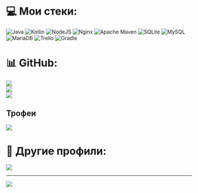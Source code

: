 # 💻 Мои стеки:
![Java](https://img.shields.io/badge/java-%23ED8B00.svg?style=for-the-badge&logo=java&logoColor=white) ![Kotlin](https://img.shields.io/badge/kotlin-%230095D5.svg?style=for-the-badge&logo=kotlin&logoColor=white) ![NodeJS](https://img.shields.io/badge/node.js-6DA55F?style=for-the-badge&logo=node.js&logoColor=white) ![Nginx](https://img.shields.io/badge/nginx-%23009639.svg?style=for-the-badge&logo=nginx&logoColor=white) ![Apache Maven](https://img.shields.io/badge/Apache%20Maven-C71A36?style=for-the-badge&logo=Apache%20Maven&logoColor=white) ![SQLite](https://img.shields.io/badge/sqlite-%2307405e.svg?style=for-the-badge&logo=sqlite&logoColor=white) ![MySQL](https://img.shields.io/badge/mysql-%2300f.svg?style=for-the-badge&logo=mysql&logoColor=white) ![MariaDB](https://img.shields.io/badge/MariaDB-003545?style=for-the-badge&logo=mariadb&logoColor=white) ![Trello](https://img.shields.io/badge/Trello-%23026AA7.svg?style=for-the-badge&logo=Trello&logoColor=white) ![Gradle](https://img.shields.io/badge/Gradle-02303A.svg?style=for-the-badge&logo=Gradle&logoColor=white)

# 📊 GitHub:
![](https://github-readme-stats.vercel.app/api?username=zoga-com&theme=nord&hide_border=false&include_all_commits=true&count_private=false)<br/>
![](https://github-readme-streak-stats.herokuapp.com/?user=zoga-com&theme=nord&hide_border=false)<br/>
![](https://github-readme-stats.vercel.app/api/top-langs/?username=zoga-com&theme=nord&hide_border=false&include_all_commits=true&count_private=false&layout=compact)
## Трофеи
![](https://github-profile-trophy.vercel.app/?username=zoga-com&theme=nord&no-frame=false&no-bg=false&margin-w=4)

# 🍉 Другие профили:
[![](https://img.shields.io/badge/gitlab-FFFFFF?style=for-the-badge&logo=gitlab&logoColor=white)](https://gitlab.com/zoga_com)</br>

---
[![](https://visitcount.itsvg.in/api?id=zoga-com&icon=5&color=0)](https://visitcount.itsvg.in)
